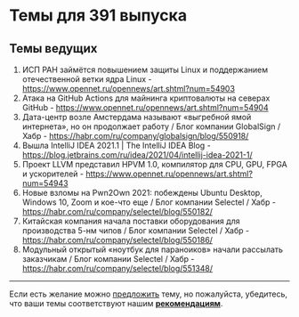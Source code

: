 # Темы для 391 выпуска

## Темы ведущих

1. ИСП РАН займётся повышением защиты Linux и поддержанием отечественной ветки ядра Linux - https://www.opennet.ru/opennews/art.shtml?num=54903
1. Атака на GitHub Actions для майнинга криптовалюты на северах GitHub - https://www.opennet.ru/opennews/art.shtml?num=54904
1. Дата-центр возле Амстердама называют «выгребной ямой интернета», но он продолжает работу / Блог компании GlobalSign / Хабр - https://habr.com/ru/company/globalsign/blog/550918/
1. Вышла IntelliJ IDEA 2021.1 | The IntelliJ IDEA Blog - https://blog.jetbrains.com/ru/idea/2021/04/intellij-idea-2021-1/
1. Проект LLVM представил HPVM 1.0, компилятор для CPU, GPU, FPGA и ускорителей - https://www.opennet.ru/opennews/art.shtml?num=54943
1. Новые взломы на Pwn2Own 2021: побеждены Ubuntu Desktop, Windows 10, Zoom и кое-что еще / Блог компании Selectel / Хабр - https://habr.com/ru/company/selectel/blog/550182/
1. Китайская компания начала поставки оборудования для производства 5-нм чипов / Блог компании Selectel / Хабр - https://habr.com/ru/company/selectel/blog/550186/
1. Модульный открытый «ноутбук для параноиков» начали рассылать заказчикам / Блог компании Selectel / Хабр - https://habr.com/ru/company/selectel/blog/551348/

---

Если есть желание можно [предложить](themes_from_listeners.md) тему, но пожалуйста, убедитесь, что ваши темы соответствуют нашим **[рекомендациям](Recommendations_for_the_proposed_topics.md)**.

